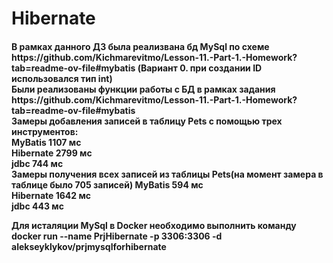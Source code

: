 <h1>Hibernate</h1>

<h4>
В рамках данного ДЗ была реализвана бд MySql по схеме https://github.com/Kichmarevitmo/Lesson-11.-Part-1.-Homework?tab=readme-ov-file#mybatis (Вариант 0. при создании ID использовался тип int)<br>
Были реализованы функции работы с БД в рамках задания https://github.com/Kichmarevitmo/Lesson-11.-Part-1.-Homework?tab=readme-ov-file#mybatis<br>
Замеры добавления записей в таблицу Pets c помощью трех инструментов:<br>
MyBatis 1107 мс<br>
Hibernate 2799 мс<br>
jdbc 744 мс<br>
Замеры получения всех записей из таблицы Pets(на момент замера в таблице было 705 записей)
MyBatis 594 мс<br>
Hibernate 1642 мс<br>
jdbc 443 мс<br> 

Для исталяции MySql в Docker необходимо выполнить команду  docker run --name PrjHibernate -p 3306:3306 -d alekseyklykov/prjmysqlforhibernate
</h4>
